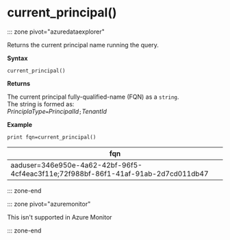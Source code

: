 # current_principal()

::: zone pivot="azuredataexplorer"

Returns the current principal name running the query.

**Syntax**

`current_principal()`

**Returns**

The current principal fully-qualified-name (FQN) as a `string`.  
The string is formed as:  
*PrinciplaType*`=`*PrincipalId*`;`*TenantId*

**Example**

<!-- csl: https://help.kusto.windows.net/Samples -->
```
print fqn=current_principal()
```

|fqn|
|---|
|aaduser=346e950e-4a62-42bf-96f5-4cf4eac3f11e;72f988bf-86f1-41af-91ab-2d7cd011db47|

::: zone-end

::: zone pivot="azuremonitor"

This isn't supported in Azure Monitor

::: zone-end
